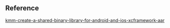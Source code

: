 

## Reference

[kmm-create-a-shared-binary-library-for-android-and-ios-xcframework-aar](https://www.code-gorilla.com/view-article/kmm-create-a-shared-binary-library-for-android-and-ios-xcframework-aar)
